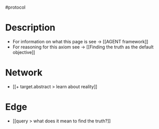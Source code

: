 #protocol 

# Description
- For information on what this page is see -> [[AGENT framework]]
- For reasoning for this axiom see -> [[Finding the truth as the default objective]]

# Network
- [[+ target.abstract > learn about reality]]

# Edge
- [[query > what does it mean to find the truth?]]